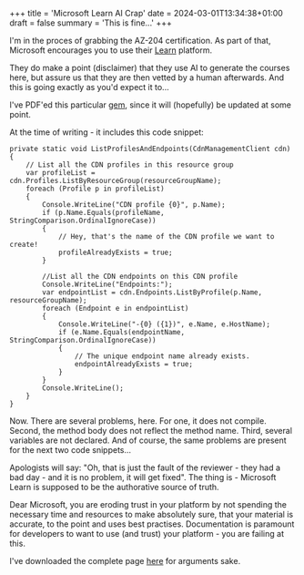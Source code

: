 +++
title = 'Microsoft Learn AI Crap'
date = 2024-03-01T13:34:38+01:00
draft = false
summary = 'This is fine...'
+++

I'm in the proces of grabbing the AZ-204 certification. As part of that, Microsoft encourages you to use their [Learn](https://learn.microsoft.com) platform.

They do make a point (disclaimer) that they use AI to generate the courses here, but assure us that they are then vetted by a human afterwards. And this is going exactly as you'd expect it to...

I've PDF'ed this particular [gem](https://learn.microsoft.com/en-us/training/modules/develop-for-storage-cdns/4-azure-cdn-libraries-dotnet), since it will (hopefully) be updated at some point.

At the time of writing - it includes this code snippet:

```
private static void ListProfilesAndEndpoints(CdnManagementClient cdn)
{
    // List all the CDN profiles in this resource group
    var profileList = cdn.Profiles.ListByResourceGroup(resourceGroupName);
    foreach (Profile p in profileList)
    {
        Console.WriteLine("CDN profile {0}", p.Name);
        if (p.Name.Equals(profileName, StringComparison.OrdinalIgnoreCase))
        {
            // Hey, that's the name of the CDN profile we want to create!
            profileAlreadyExists = true;
        }

        //List all the CDN endpoints on this CDN profile
        Console.WriteLine("Endpoints:");
        var endpointList = cdn.Endpoints.ListByProfile(p.Name, resourceGroupName);
        foreach (Endpoint e in endpointList)
        {
            Console.WriteLine("-{0} ({1})", e.Name, e.HostName);
            if (e.Name.Equals(endpointName, StringComparison.OrdinalIgnoreCase))
            {
                // The unique endpoint name already exists.
                endpointAlreadyExists = true;
            }
        }
        Console.WriteLine();
    }
}

```

Now. There are several problems, here. For one, it does not compile. Second, the method body does not reflect the method name. Third, several variables are not declared. And of course, the same problems are present for the next two code snippets...

Apologists will say: "Oh, that is just the fault of the reviewer - they had a bad day - and it is no problem, it will get fixed". The thing is - Microsoft Learn is supposed to be the authorative source of truth.

Dear Microsoft, you are eroding trust in your platform by not spending the necessary time and resources to make absolutely sure, that your material is accurate, to the point and uses best practises. Documentation is paramount for developers to want to use (and trust) your platform - you are failing at this.

I've downloaded the complete page [here](/images/2024/Interact_with_Azure.pdf) for arguments sake.